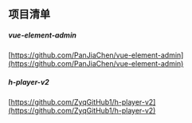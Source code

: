 ## 项目清单


#####  vue-element-admin
[https://github.com/PanJiaChen/vue-element-admin](https://github.com/PanJiaChen/vue-element-admin)


#####  h-player-v2  
[https://github.com/ZyqGitHub1/h-player-v2](https://github.com/ZyqGitHub1/h-player-v2)  


